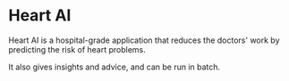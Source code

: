 # Heart AI

Heart AI is a hospital-grade application that reduces the doctors' work by predicting the risk of heart problems.

It also gives insights and advice, and can be run in batch.
